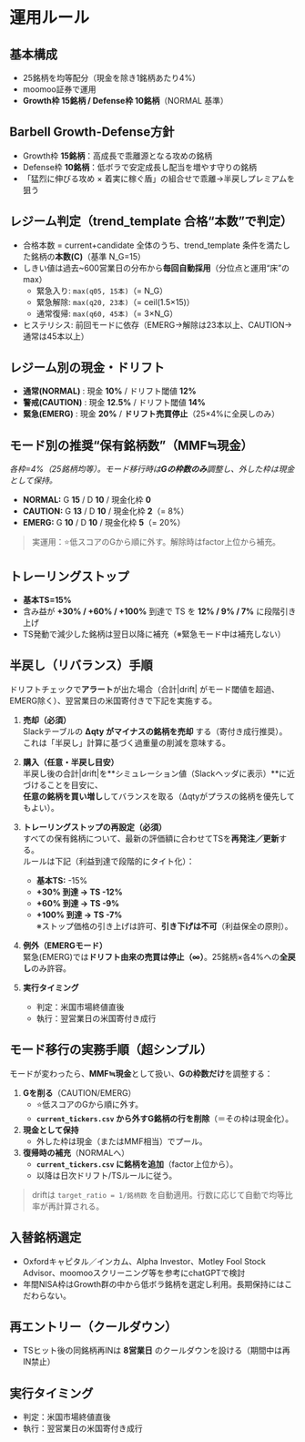 # 運用ルール

## 基本構成
- 25銘柄を均等配分（現金を除き1銘柄あたり4%）
- moomoo証券で運用
- **Growth枠 15銘柄 / Defense枠 10銘柄**（NORMAL 基準）

## Barbell Growth-Defense方針
- Growth枠 **15銘柄**：高成長で乖離源となる攻めの銘柄
- Defense枠 **10銘柄**：低ボラで安定成長し配当を増やす守りの銘柄
- 「猛烈に伸びる攻め × 着実に稼ぐ盾」の組合せで乖離→半戻しプレミアムを狙う

## レジーム判定（trend_template 合格“本数”で判定）
- 合格本数 = current+candidate 全体のうち、trend_template 条件を満たした銘柄の**本数(C)**（基準 N_G=15）
- しきい値は過去~600営業日の分布から**毎回自動採用**（分位点と運用“床”のmax）
  - 緊急入り: `max(q05, 15本)`（= N_G）
  - 緊急解除: `max(q20, 23本)`（= ceil(1.5×15)）
  - 通常復帰: `max(q60, 45本)`（= 3×N_G）
- ヒステリシス: 前回モードに依存（EMERG→解除は23本以上、CAUTION→通常は45本以上）

## レジーム別の現金・ドリフト
 - **通常(NORMAL)** : 現金 **10%** / ドリフト閾値 **12%**
 - **警戒(CAUTION)** : 現金 **12.5%** / ドリフト閾値 **14%**
 - **緊急(EMERG)** : 現金 **20%** / **ドリフト売買停止**（25×4%に全戻しのみ）

## モード別の推奨“保有銘柄数”（MMF≒現金）
*各枠=4%（25銘柄均等）。モード移行時は**Gの枠数のみ**調整し、外した枠は現金として保持。*

- **NORMAL:** G **15** / D **10** / 現金化枠 **0**  
- **CAUTION:** G **13** / D **10** / 現金化枠 **2**（= 8%）  
- **EMERG:** G **10** / D **10** / 現金化枠 **5**（= 20%）  

> 実運用：⭐️低スコアのGから順に外す。解除時はfactor上位から補充。

## トレーリングストップ
- **基本TS=15%**
- 含み益が **+30% / +60% / +100%** 到達で TS を **12% / 9% / 7%** に段階引き上げ
- TS発動で減少した銘柄は翌日以降に補充（※緊急モード中は補充しない）

## 半戻し（リバランス）手順
ドリフトチェックで**アラート**が出た場合（合計|drift| がモード閾値を超過、EMERG除く）、翌営業日の米国寄付きで下記を実施する。

1. **売却（必須）**  
   Slackテーブルの **Δqty がマイナスの銘柄を売却** する（寄付き成行推奨）。  
   これは「半戻し」計算に基づく過重量の削減を意味する。

2. **購入（任意・半戻し目安）**  
   半戻し後の合計|drift|を**シミュレーション値（Slackヘッダに表示）**に近づけることを目安に、  
   **任意の銘柄を買い増し**してバランスを取る（Δqtyがプラスの銘柄を優先してもよい）。

3. **トレーリングストップの再設定（必須）**  
   すべての保有銘柄について、最新の評価額に合わせてTSを**再発注／更新**する。  
   ルールは下記（利益到達で段階的にタイト化）：  
   - **基本TS:** -15%  
   - **+30% 到達 → TS -12%**  
   - **+60% 到達 → TS -9%**  
   - **+100% 到達 → TS -7%**  
   ※ストップ価格の引き上げは許可、**引き下げは不可**（利益保全の原則）。

4. **例外（EMERGモード）**  
   緊急(EMERG)では**ドリフト由来の売買は停止（∞）**。25銘柄×各4%への**全戻し**のみ許容。

5. **実行タイミング**
   - 判定：米国市場終値直後
   - 執行：翌営業日の米国寄付き成行

## モード移行の実務手順（超シンプル）
モードが変わったら、**MMF≒現金**として扱い、**Gの枠数だけ**を調整する：
1. **Gを削る**（CAUTION/EMERG）  
   - ⭐️低スコアのGから順に外す。  
   - **`current_tickers.csv` から外すG銘柄の行を削除**（＝その枠は現金化）。
2. **現金として保持**  
   - 外した枠は現金（またはMMF相当）でプール。  
3. **復帰時の補充**（NORMALへ）  
   - **`current_tickers.csv` に銘柄を追加**（factor上位から）。  
   - 以降は日次ドリフト/TSルールに従う。

> driftは `target_ratio = 1/銘柄数` を自動適用。行数に応じて自動で均等比率が再計算される。

## 入替銘柄選定
- Oxfordキャピタル／インカム、Alpha Investor、Motley Fool Stock Advisor、moomooスクリーニング等を参考にchatGPTで検討
- 年間NISA枠はGrowth群の中から低ボラ銘柄を選定し利用。長期保持にはこだわらない。

## 再エントリー（クールダウン）
- TSヒット後の同銘柄再INは **8営業日** のクールダウンを設ける（期間中は再IN禁止）

## 実行タイミング
- 判定：米国市場終値直後
- 執行：翌営業日の米国寄付き成行
